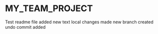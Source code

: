 # MY_TEAM_PROJECT
Test readme file
added new text
local changes made
new branch created
undo commit added

